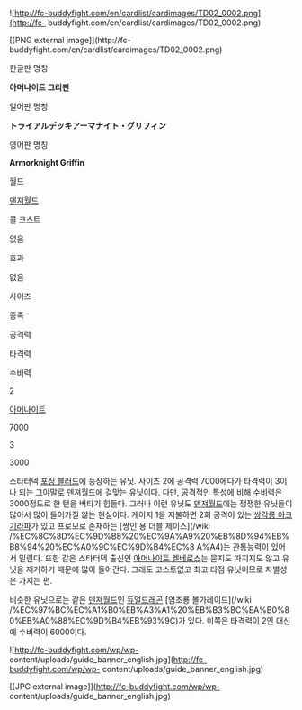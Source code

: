 ![http://fc-buddyfight.com/en/cardlist/cardimages/TD02_0002.png](http://fc-
buddyfight.com/en/cardlist/cardimages/TD02_0002.png)

[[PNG external image]](http://fc-
buddyfight.com/en/cardlist/cardimages/TD02_0002.png)

  

한글판 명칭

**아머나이트 그리핀**

일어판 명칭

**トライアルデッキアーマナイト・グリフィン**

영어판 명칭

**Armorknight Griffin**

월드

[덴져월드](%EB%8D%B4%EC%A0%B8%EC%9B%94%EB%93%9C.md)

콜 코스트

없음

효과

없음

사이즈

종족

공격력

타격력

수비력

2

[아머나이트](%EC%95%84%EB%A8%B8%EB%82%98%EC%9D%B4%ED%8A%B8.md)

7000

3

3000

  
스타터덱 [포징 블러드](%ED%8F%AC%EC%A7%95%20%EB%B8%94%EB%9F%AC%EB%93%9C.md)에 등장하는
유닛. 사이즈 2에 공격력 7000에다가 타격력이 3이나 되는 그야말로 덴져월드에 걸맞는 유닛이다. 다만, 공격적인 특성에 비해 수비력은
3000정도로 한 턴을 버티기 힘들다. 그러나 이런 유닛도
[덴져월드](%EB%8D%B4%EC%A0%B8%EC%9B%94%EB%93%9C.md)에는 쟁쟁한 유닛들이 많아서 많이 들어가질 않는
현실이다. 게이지 1을 지불하면 2회 공격이 있는 [쌍각룡 아크기라파](%EC%8C%8D%EA%B0%81%EB%A3%A1%20%EC%95%84%ED%81%AC%EA%B8%B0%EB%9D%BC%ED%8C%8C.md)가 있고 프로모로 존재하는 [쌍인 용 더블 제이스](/wiki
/%EC%8C%8D%EC%9D%B8%20%EC%9A%A9%20%EB%8D%94%EB%B8%94%20%EC%A0%9C%EC%9D%B4%EC%8
A%A4)는 관통능력이 있어서 밀린다. 또한 같은 스타터덱 출신인 [아머나이트 켈베로스](%EC%95%84%EB%A8%B8%EB%82%98%EC%9D%B4%ED%8A%B8%20%EC%BC%88%EB%B2%A0%EB%A1%9C%EC%8A%A4.md)는 묻지도 따지지도 않고
유닛을 제거하기 때문에 많이 들어간다. 그래도 코스트없고 최고 타점 유닛이므로 차별성은 가지는 편.

비슷한 유닛으로는 같은 [덴져월드](%EB%8D%B4%EC%A0%B8%EC%9B%94%EB%93%9C.md)인
[듀얼드래곤](%EB%93%80%EC%96%BC%EB%93%9C%EB%9E%98%EA%B3%A4.md) [염조룡 볼가레이드](/wiki
/%EC%97%BC%EC%A1%B0%EB%A3%A1%20%EB%B3%BC%EA%B0%80%EB%A0%88%EC%9D%B4%EB%93%9C)가
있다. 이쪽은 타격력이 2인 대신에 수비력이 6000이다.

![http://fc-buddyfight.com/wp/wp-
content/uploads/guide_banner_english.jpg](http://fc-buddyfight.com/wp/wp-
content/uploads/guide_banner_english.jpg)

[[JPG external image]](http://fc-buddyfight.com/wp/wp-
content/uploads/guide_banner_english.jpg)

